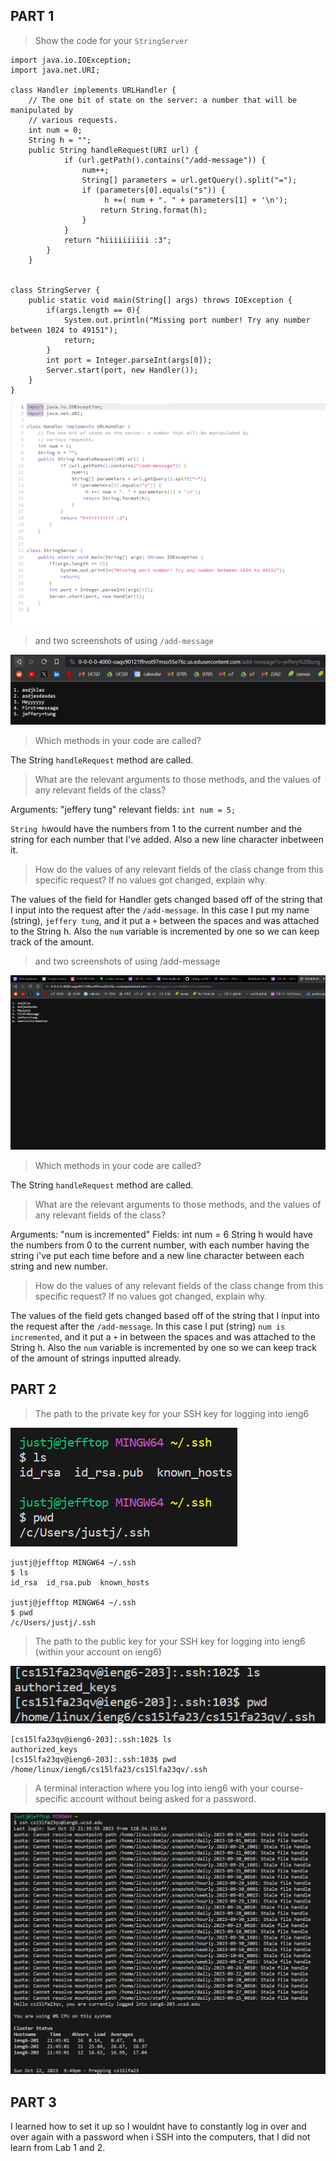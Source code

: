 ## PART 1
> Show the code for your ``StringServer``
```
import java.io.IOException;
import java.net.URI;

class Handler implements URLHandler {
    // The one bit of state on the server: a number that will be manipulated by
    // various requests.
    int num = 0;
    String h = "";
    public String handleRequest(URI url) {
            if (url.getPath().contains("/add-message")) {
                num++;
                String[] parameters = url.getQuery().split("=");
                if (parameters[0].equals("s")) {
                     h +=( num + ". " + parameters[1] + '\n');
                    return String.format(h);
                }
            }
            return "hiiiiiiiiii :3";
        }
    }


class StringServer {
    public static void main(String[] args) throws IOException {
        if(args.length == 0){
            System.out.println("Missing port number! Try any number between 1024 to 49151");
            return;
        }
        int port = Integer.parseInt(args[0]);
        Server.start(port, new Handler());
    }
}
```

![Image](LabReport2_StringServer.png)

>and two screenshots of using ``/add-message``

![Image](LabReport2_add-message1.png)


>Which methods in your code are called?

The String ``handleRequest`` method are called.

>What are the relevant arguments to those methods, and the values of any relevant fields of the class?

Arguments:
"jeffery tung"
relevant fields:
``int num = 5;``

``String h``would have the numbers from 1 to the current number and the string for each number that I've added. Also a new line character inbetween it.
>How do the values of any relevant fields of the class change from this specific request? If no values got changed, explain why.

The values of the field for Handler gets changed based off of the string that I input into the request after the ``/add-message``. In this case I put my name (string), ``jeffery tung``, and it put a ``+`` between the spaces and was attached to the String h. Also the ``num`` variable is incremented by one so we can keep track of the amount.

>and two screenshots of using /add-message

![Image](LabReport2_add-message2.png)
>Which methods in your code are called?

The String ``handleRequest`` method are called.

>What are the relevant arguments to those methods, and the values of any relevant fields of the class?

Arguments: 
"num is incremented"
Fields:
int num = 6
String h would have the numbers from 0 to the current number, with each number having the string i've put each time before and a new line character between each string and new number.
 
>How do the values of any relevant fields of the class change from this specific request? If no values got changed, explain why.

The values of the field gets changed based off of the string that I input into the request after the ``/add-message``. In this case I put (string) ``num is incremented``, and it put a ``+`` in between the spaces and was attached to the String h. Also the ``num`` variable is incremented by one so we can keep track of the amount of strings inputted already.

## PART 2


>The path to the private key for your SSH key for logging into ieng6

![Image](LabReport2PrivKey.png) 

```
justj@jefftop MINGW64 ~/.ssh
$ ls
id_rsa  id_rsa.pub  known_hosts

justj@jefftop MINGW64 ~/.ssh
$ pwd
/c/Users/justj/.ssh
```

>The path to the public key for your SSH key for logging into ieng6 (within your account on ieng6)

![Image](LabReport2PubKey.png)

```
[cs15lfa23qv@ieng6-203]:.ssh:102$ ls
authorized_keys
[cs15lfa23qv@ieng6-203]:.ssh:103$ pwd
/home/linux/ieng6/cs15lfa23/cs15lfa23qv/.ssh
```

>A terminal interaction where you log into ieng6 with your course-specific account without being asked for a password.

![Image](LabReport2.png) 


## PART 3

I learned how to set it up so I wouldnt have to constantly log in over and over again with a password when i SSH into the computers, that I did not learn from Lab 1 and 2.

